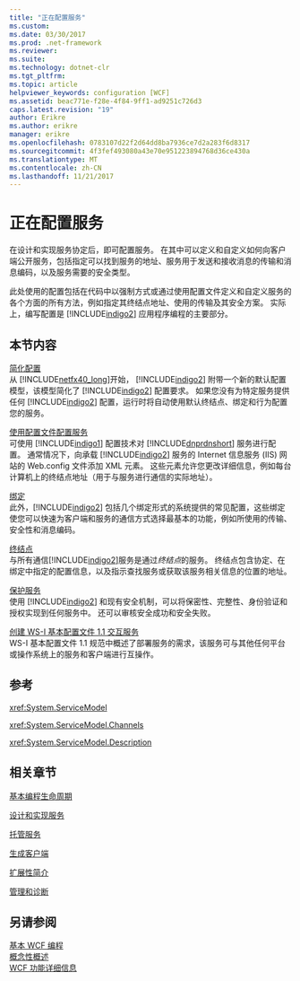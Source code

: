 ```yaml
---
title: "正在配置服务"
ms.custom: 
ms.date: 03/30/2017
ms.prod: .net-framework
ms.reviewer: 
ms.suite: 
ms.technology: dotnet-clr
ms.tgt_pltfrm: 
ms.topic: article
helpviewer_keywords: configuration [WCF]
ms.assetid: beac771e-f28e-4f84-9ff1-ad9251c726d3
caps.latest.revision: "19"
author: Erikre
ms.author: erikre
manager: erikre
ms.openlocfilehash: 0783107d22f2d64dd8ba7936ce7d2a283f6d8317
ms.sourcegitcommit: 4f3fef493080a43e70e951223894768d36ce430a
ms.translationtype: MT
ms.contentlocale: zh-CN
ms.lasthandoff: 11/21/2017
---
```

# <a name="configuring-services"></a>正在配置服务
在设计和实现服务协定后，即可配置服务。 在其中可以定义和自定义如何向客户端公开服务，包括指定可以找到服务的地址、服务用于发送和接收消息的传输和消息编码，以及服务需要的安全类型。  
  
 此处使用的配置包括在代码中以强制方式或通过使用配置文件定义和自定义服务的各个方面的所有方法，例如指定其终结点地址、使用的传输及其安全方案。 实际上，编写配置是 [!INCLUDE[indigo2](../../../includes/indigo2-md.md)] 应用程序编程的主要部分。  
  
## <a name="in-this-section"></a>本节内容  
 [简化配置](../../../docs/framework/wcf/simplified-configuration.md)  
 从 [!INCLUDE[netfx40_long](../../../includes/netfx40-long-md.md)]开始， [!INCLUDE[indigo2](../../../includes/indigo2-md.md)] 附带一个新的默认配置模型，该模型简化了 [!INCLUDE[indigo2](../../../includes/indigo2-md.md)] 配置要求。 如果您没有为特定服务提供任何 [!INCLUDE[indigo2](../../../includes/indigo2-md.md)] 配置，运行时将自动使用默认终结点、绑定和行为配置您的服务。  
  
 [使用配置文件配置服务](../../../docs/framework/wcf/configuring-services-using-configuration-files.md)  
 可使用 [!INCLUDE[indigo1](../../../includes/indigo1-md.md)] 配置技术对 [!INCLUDE[dnprdnshort](../../../includes/dnprdnshort-md.md)] 服务进行配置。 通常情况下，向承载 [!INCLUDE[indigo2](../../../includes/indigo2-md.md)] 服务的 Internet 信息服务 (IIS) 网站的 Web.config 文件添加 XML 元素。 这些元素允许您更改详细信息，例如每台计算机上的终结点地址（用于与服务进行通信的实际地址）。  
  
 [绑定](../../../docs/framework/wcf/bindings.md)  
 此外，[!INCLUDE[indigo2](../../../includes/indigo2-md.md)] 包括几个绑定形式的系统提供的常见配置，这些绑定使您可以快速为客户端和服务的通信方式选择最基本的功能，例如所使用的传输、安全性和消息编码。  
  
 [终结点](../../../docs/framework/wcf/endpoints.md)  
 与所有通信[!INCLUDE[indigo2](../../../includes/indigo2-md.md)]服务是通过*终结点*的服务。 终结点包含协定、在绑定中指定的配置信息，以及指示查找服务或获取该服务相关信息的位置的地址。  
  
 [保护服务](../../../docs/framework/wcf/securing-services.md)  
 使用 [!INCLUDE[indigo2](../../../includes/indigo2-md.md)] 和现有安全机制，可以将保密性、完整性、身份验证和授权实现到任何服务中。 还可以审核安全成功和安全失败。  
  
 [创建 WS-I 基本配置文件 1.1 交互服务](../../../docs/framework/wcf/creating-ws-i-basic-profile-1-1-interoperable-services.md)  
 WS-I 基本配置文件 1.1 规范中概述了部署服务的需求，该服务可与其他任何平台或操作系统上的服务和客户端进行互操作。  
  
## <a name="reference"></a>参考  
 <xref:System.ServiceModel>  
  
 <xref:System.ServiceModel.Channels>  
  
 <xref:System.ServiceModel.Description>  
  
## <a name="related-sections"></a>相关章节  
 [基本编程生命周期](../../../docs/framework/wcf/basic-programming-lifecycle.md)  
  
 [设计和实现服务](../../../docs/framework/wcf/designing-and-implementing-services.md)  
  
 [托管服务](../../../docs/framework/wcf/hosting-services.md)  
  
 [生成客户端](../../../docs/framework/wcf/building-clients.md)  
  
 [扩展性简介](../../../docs/framework/wcf/introduction-to-extensibility.md)  
  
 [管理和诊断](../../../docs/framework/wcf/diagnostics/index.md)  
  
## <a name="see-also"></a>另请参阅  
 [基本 WCF 编程](../../../docs/framework/wcf/basic-wcf-programming.md)  
 [概念性概述](../../../docs/framework/wcf/conceptual-overview.md)  
 [WCF 功能详细信息](../../../docs/framework/wcf/feature-details/index.md)
